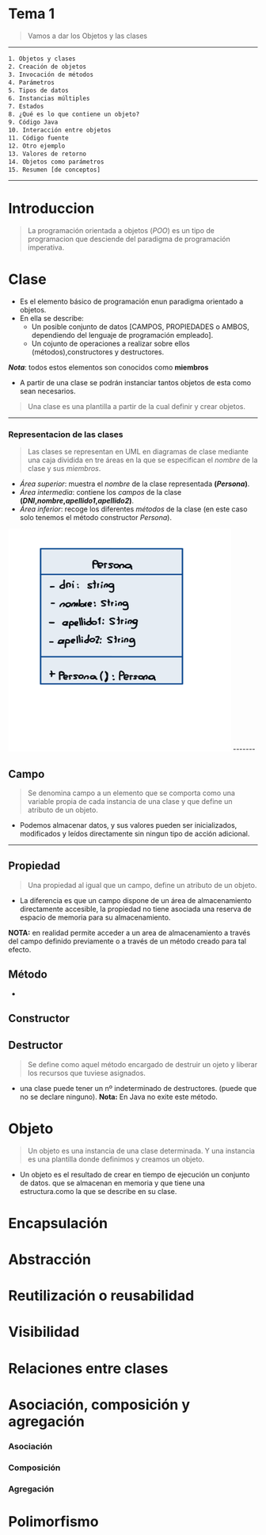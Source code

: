 # Tema 1 
> Vamos a dar los Objetos y las clases
-----------
	1. Objetos y clases 
	2. Creación de objetos 
	3. Invocación de métodos
	4. Parámetros
	5. Tipos de datos
	6. Instancias múltiples
	7. Estados
	8. ¿Qué es lo que contiene un objeto?
	9. Código Java
	10. Interacción entre objetos
	11. Código fuente
	12. Otro ejemplo
	13. Valores de retorno
	14. Objetos como parámetros
	15. Resumen [de conceptos]
-------

# Introduccion 
> La programación orientada a objetos (_POO_) es un tipo de programacion que desciende del paradigma de programación imperativa.

# Clase
- Es el elemento básico de programación enun paradigma orientado a objetos.
- En ella se describe:
	* Un posible conjunto de datos [CAMPOS, PROPIEDADES o AMBOS, dependiendo del lenguaje de programación empleado].
	* Un cojunto de operaciones a realizar sobre ellos (métodos),constructores y destructores.

**_Nota_**: todos estos elementos son conocidos como **miembros**

- A partir de una clase se podrán instanciar tantos objetos de esta como sean necesarios.
> Una clase es una plantilla a partir de la cual definir y crear objetos.
-------
### Representacion de las clases
>Las clases se representan en UML en diagramas de clase mediante una caja dividida en tre áreas en la que se especifican el _nombre_ 
de la clase y sus _miembros_.
* *Área superior*: muestra el _nombre_ de la clase representada **(_Persona_)**.
* *Área intermedia*: contiene los _campos_ de la clase **(_DNI_,_nombre_,_apellido1_,_apellido2_)**.
* *Área inferior*: recoge los diferentes _métodos_ de la clase (en este caso solo tenemos el método constructor _Persona_).

<img src="../tema1/Assets/img/Diagrama%20de%20clase.png" width="450" height="450">
-------

## Campo
>Se denomina campo a un elemento que se comporta como una variable propia de cada instancia de una clase y que define un atributo de un objeto.

- Podemos almacenar datos, y sus valores pueden ser inicializados, modificados y leídos directamente sin ningun tipo de acción adicional.
-------
## Propiedad
>Una propiedad al igual que un campo, define un atributo de un objeto.

* La diferencia es que un campo dispone de un área de almacenamiento directamente accesible, la propiedad no tiene asociada una reserva de espacio de memoria para su almacenamiento. 

**NOTA:** en realidad permite acceder a un area de almacenamiento a través del campo definido previamente o a través de un método creado para tal efecto.
## Método
>
* 
## Constructor

## Destructor 
>Se define como aquel método encargado de destruir un ojeto y liberar los recursos que tuviese asignados.
* una clase puede tener un nº indeterminado de destructores. (puede que no se declare ninguno).
**Nota:** En Java no exite este método.

# Objeto
>Un objeto es una instancia de una clase determinada.
>Y una instancia es una plantilla donde definimos y creamos un objeto.

* Un objeto es el resultado de crear en tiempo de ejecución un conjunto de datos. que se almacenan en memoria y que tiene una estructura.como la que se describe en su clase. 


# Encapsulación

# Abstracción

# Reutilización o reusabilidad

# Visibilidad

# Relaciones entre clases

# Asociación, composición y agregación
### Asociación
### Composición
### Agregación
# Polimorfismo



